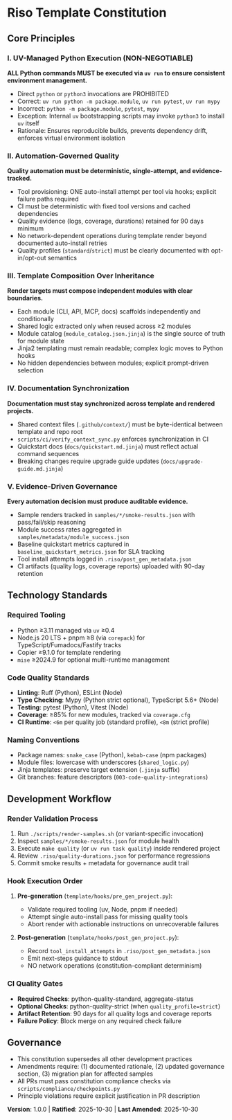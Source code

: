 # Riso Template Constitution

## Core Principles

### I. UV-Managed Python Execution (NON-NEGOTIABLE)

**ALL Python commands MUST be executed via `uv run` to ensure consistent environment management.**

- Direct `python` or `python3` invocations are PROHIBITED
- Correct: `uv run python -m package.module`, `uv run pytest`, `uv run mypy`
- Incorrect: `python -m package.module`, `pytest`, `mypy`
- Exception: Internal `uv` bootstrapping scripts may invoke `python3` to install `uv` itself
- Rationale: Ensures reproducible builds, prevents dependency drift, enforces virtual environment isolation

### II. Automation-Governed Quality

**Quality automation must be deterministic, single-attempt, and evidence-tracked.**

- Tool provisioning: ONE auto-install attempt per tool via hooks; explicit failure paths required
- CI must be deterministic with fixed tool versions and cached dependencies
- Quality evidence (logs, coverage, durations) retained for 90 days minimum
- No network-dependent operations during template render beyond documented auto-install retries
- Quality profiles (`standard`/`strict`) must be clearly documented with opt-in/opt-out semantics

### III. Template Composition Over Inheritance

**Render targets must compose independent modules with clear boundaries.**

- Each module (CLI, API, MCP, docs) scaffolds independently and conditionally
- Shared logic extracted only when reused across ≥2 modules
- Module catalog (`module_catalog.json.jinja`) is the single source of truth for module state
- Jinja2 templating must remain readable; complex logic moves to Python hooks
- No hidden dependencies between modules; explicit prompt-driven selection

### IV. Documentation Synchronization

**Documentation must stay synchronized across template and rendered projects.**

- Shared context files (`.github/context/`) must be byte-identical between template and repo root
- `scripts/ci/verify_context_sync.py` enforces synchronization in CI
- Quickstart docs (`docs/quickstart.md.jinja`) must reflect actual command sequences
- Breaking changes require upgrade guide updates (`docs/upgrade-guide.md.jinja`)

### V. Evidence-Driven Governance

**Every automation decision must produce auditable evidence.**

- Sample renders tracked in `samples/*/smoke-results.json` with pass/fail/skip reasoning
- Module success rates aggregated in `samples/metadata/module_success.json`
- Baseline quickstart metrics captured in `baseline_quickstart_metrics.json` for SLA tracking
- Tool install attempts logged in `.riso/post_gen_metadata.json`
- CI artifacts (quality logs, coverage reports) uploaded with 90-day retention

## Technology Standards

### Required Tooling

- Python ≥3.11 managed via `uv` ≥0.4
- Node.js 20 LTS + pnpm ≥8 (via `corepack`) for TypeScript/Fumadocs/Fastify tracks
- Copier ≥9.1.0 for template rendering
- `mise` ≥2024.9 for optional multi-runtime management

### Code Quality Standards

- **Linting**: Ruff (Python), ESLint (Node)
- **Type Checking**: Mypy (Python strict optional), TypeScript 5.6+ (Node)
- **Testing**: pytest (Python), Vitest (Node)
- **Coverage**: ≥85% for new modules, tracked via `coverage.cfg`
- **CI Runtime**: `<6m` per quality job (standard profile), `<8m` (strict profile)

### Naming Conventions

- Package names: `snake_case` (Python), `kebab-case` (npm packages)
- Module files: lowercase with underscores (`shared_logic.py`)
- Jinja templates: preserve target extension (`.jinja` suffix)
- Git branches: feature descriptors (`003-code-quality-integrations`)

## Development Workflow

### Render Validation Process

1. Run `./scripts/render-samples.sh` (or variant-specific invocation)
2. Inspect `samples/*/smoke-results.json` for module health
3. Execute `make quality` (or `uv run task quality`) inside rendered project
4. Review `.riso/quality-durations.json` for performance regressions
5. Commit smoke results + metadata for governance audit trail

### Hook Execution Order

1. **Pre-generation** (`template/hooks/pre_gen_project.py`):
   - Validate required tooling (uv, Node, pnpm if needed)
   - Attempt single auto-install pass for missing quality tools
   - Abort render with actionable instructions on unrecoverable failures

2. **Post-generation** (`template/hooks/post_gen_project.py`):
   - Record `tool_install_attempts` in `.riso/post_gen_metadata.json`
   - Emit next-steps guidance to stdout
   - NO network operations (constitution-compliant determinism)

### CI Quality Gates

- **Required Checks**: python-quality-standard, aggregate-status
- **Optional Checks**: python-quality-strict (when `quality_profile=strict`)
- **Artifact Retention**: 90 days for all quality logs and coverage reports
- **Failure Policy**: Block merge on any required check failure

## Governance

- This constitution supersedes all other development practices
- Amendments require: (1) documented rationale, (2) updated governance section, (3) migration plan for affected samples
- All PRs must pass constitution compliance checks via `scripts/compliance/checkpoints.py`
- Principle violations require explicit justification in PR description

**Version**: 1.0.0 | **Ratified**: 2025-10-30 | **Last Amended**: 2025-10-30
